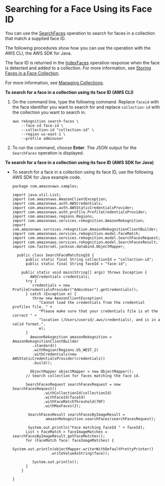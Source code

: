 # Searching for a Face Using its Face ID<a name="search-face-with-id-procedure"></a>

You can use the [SearchFaces](API_SearchFaces.md) operation to search for faces in a collection that match a supplied face ID\.

The following procedures show how you can use the operation with the AWS CLI, the AWS SDK for Java\. 

The face ID is returned in the [IndexFaces](API_IndexFaces.md) operation response when the face is detected and added to a collection\. For more information, see [Storing Faces in a Face Collection](collections-index-faces.md)\.

For more information, see [Managing Collections](managing-collections.md)\. 

**To search for a face in a collection using its face ID \(AWS CLI\)**

1. On the command line, type the following command\. Replace `faceid` with the face identifier you want to search for and replace `collection-id` with the collection you want to search in\.

   ```
   aws rekognition search-faces \
       --face-id face-id \
       --collection-id "collection-id" \
       --region us-east-1 \
       --profile adminuser
   ```

1. To run the command, choose **Enter**\. The JSON output for the `SearchFaces` operation is displayed\. 

**To search for a face in a collection using its face ID \(AWS SDK for Java\)**
+ To search for a face in a collection using its face ID, use the following AWS SDK for Java example code\.

  ```
  package com.amazonaws.samples;
  
  import java.util.List;
  import com.amazonaws.AmazonClientException;
  import com.amazonaws.auth.AWSCredentials;
  import com.amazonaws.auth.AWSStaticCredentialsProvider;
  import com.amazonaws.auth.profile.ProfileCredentialsProvider;
  import com.amazonaws.regions.Regions;
  import com.amazonaws.services.rekognition.AmazonRekognition;
  import com.amazonaws.services.rekognition.AmazonRekognitionClientBuilder;
  import com.amazonaws.services.rekognition.model.FaceMatch;
  import com.amazonaws.services.rekognition.model.SearchFacesRequest;
  import com.amazonaws.services.rekognition.model.SearchFacesResult;
  import com.fasterxml.jackson.databind.ObjectMapper;
  
    public class SearchFaceMatchingId {
        public static final String collectionId = "collection-id";
        public static final String faceId = "face-id";
        
      public static void main(String[] args) throws Exception {
          AWSCredentials credentials;
        try {
           credentials = new ProfileCredentialsProvider("AdminUser").getCredentials();
        } catch (Exception e) {
           throw new AmazonClientException(
              "Cannot load the credentials from the credential profiles file. " +
              "Please make sure that your credentials file is at the correct " +
              "location (/Users/userid/.aws/credentials), and is in a valid format.",
              e);
        }
          AmazonRekognition amazonRekognition = AmazonRekognitionClientBuilder
           .standard()
           .withRegion(Regions.US_WEST_2)
           .withCredentials(new AWSStaticCredentialsProvider(credentials))
           .build();
        
          ObjectMapper objectMapper = new ObjectMapper();
        // Search collection for faces matching the face id.
        
        SearchFacesRequest searchFacesRequest = new SearchFacesRequest()
                .withCollectionId(collectionId)
                .withFaceId(faceId)
                .withFaceMatchThreshold(70F)
                .withMaxFaces(2);
             
         SearchFacesResult searchFacesByImageResult = 
                 amazonRekognition.searchFaces(searchFacesRequest);
  
         System.out.println("Face matching faceId " + faceId);
        List < FaceMatch > faceImageMatches = searchFacesByImageResult.getFaceMatches();
        for (FaceMatch face: faceImageMatches) {
           System.out.println(objectMapper.writerWithDefaultPrettyPrinter()
                   .writeValueAsString(face));
           
           System.out.println();
        }
      }
  
  }
  ```